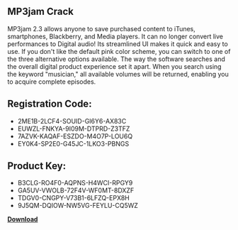 ## MP3jam Crack

MP3jam 2.3 allows anyone to save purchased content to iTunes, smartphones, Blackberry, and Media players. It can no longer convert live performances to Digital audio! Its streamlined UI makes it quick and easy to use. If you don't like the default pink color scheme, you can switch to one of the three alternative options available. The way the software searches and the overall digital product experience set it apart. When you search using the keyword "musician," all available volumes will be returned, enabling you to acquire complete episodes.

## Registration Code:

- 2ME1B-2LCF4-SOUID-GI6Y6-AX83C
- EUWZL-FNKYA-9I09M-DTPRD-Z3TFZ
- 7AZVK-KAQAF-ESZDO-M4O7P-LOU6Q
- EY0K4-SP2E0-G45JC-1LKO3-PBNGS

##  Product Key:

- B3CLG-RO4F0-AQPNS-H4WCI-RPGY9
- GA5UV-VWOLB-72F4V-WF0MT-8DXZF
- TDGV0-CNGPY-V73B1-6LFZQ-EPX8H
- 9J5QM-DQIOW-NW5VG-FEYLU-CQ5WZ

[**Download**](https://drive.usercontent.google.com/download?id=1w3ez7p7KCfALci31t5TzGdOOxoF1Am3C)


 


 


 


 


 


 


 


 


 


 


 


 


 


 


 


 


 


 


 


 


 


 


 


 


 


 


 


 


 


 


 


 


 


 


 


 


 


 


 


 


 


 


 


 


 


 


 


 


 


 
